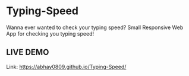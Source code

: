 # Typing-Speed

Wanna ever wanted to check your typing speed?
Small Responsive Web App for checking you typing speed!

## LIVE DEMO 

Link: https://abhay0809.github.io/Typing-Speed/
